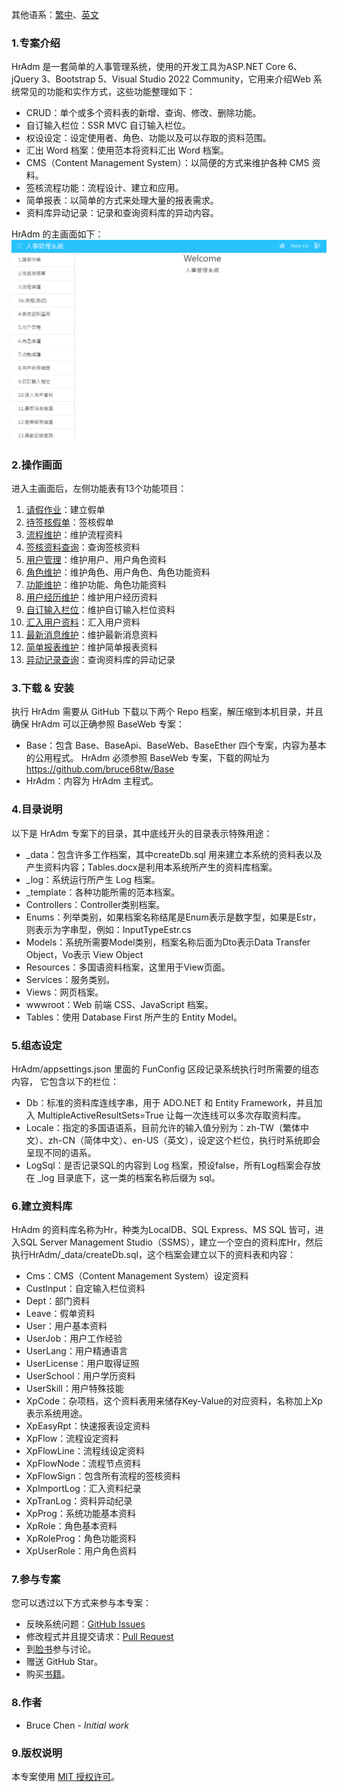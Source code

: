 其他语系：[繁中](Readme-TW.md)、[英文](Readme.md)

### 1.专案介绍
HrAdm 是一套简单的人事管理系统，使用的开发工具为ASP.NET Core 6、jQuery 3、Bootstrap 5、Visual Studio 2022 Community，它用来介绍Web 系统常见的功能和实作方式，这些功能整理如下：
- CRUD：单个或多个资料表的新增、查询、修改、删除功能。
- 自订输入栏位：SSR MVC 自订输入栏位。
- 权设设定：设定使用者、角色、功能以及可以存取的资料范围。
- 汇出 Word 档案：使用范本将资料汇出 Word 档案。
- CMS（Content Management System）：以简便的方式来维护各种 CMS 资料。
- 签核流程功能：流程设计、建立和应用。
- 简单报表：以简单的方式来处理大量的报表需求。
- 资料库异动记录：记录和查询资料库的异动内容。

HrAdm 的主画面如下：
![主画面](_md/zh-CN/image/main.png)

### 2.操作画面
进入主画面后，左侧功能表有13个功能项目：
1. [请假作业](_md/zh-CN/Leave.md)：建立假单
2. [待签核假单](_md/zh-CN/LeaveSign.md)：签核假单
3. [流程维护](_md/zh-CN/XpFlow.md)：维护流程资料
4. [签核资料查询](_md/zh-CN/XpFlowSign.md)：查询签核资料
5. [用户管理](_md/zh-CN/User.md)：维护用户、用户角色资料
6. [角色维护](_md/zh-CN/XpRole.md)：维护角色、用户角色、角色功能资料
7. [功能维护](_md/zh-CN/XpProg.md)：维护功能、角色功能资料
8. [用户经历维护](_md/zh-CN/UserExt.md)：维护用户经历资料
9. [自订输入栏位](_md/zh-CN/CustInput.md)：维护自订输入栏位资料
10. [汇入用户资料](_md/zh-CN/UserImport.md)：汇入用户资料
11. [最新消息维护](_md/zh-CN/CmsMsg.md)：维护最新消息资料
12. [简单报表维护](_md/zh-CN/XpEasyRpt.md)：维护简单报表资料
13. [异动记录查询](_md/zh-CN/XpTranLog.md)：查询资料库的异动记录

### 3.下载 & 安装
执行 HrAdm 需要从 GitHub 下载以下两个 Repo 档案，解压缩到本机目录，并且确保 HrAdm 可以正确参照 BaseWeb 专案：
 - Base：包含 Base、BaseApi、BaseWeb、BaseEther 四个专案，内容为基本的公用程式。 HrAdm 必须参照 BaseWeb 专案，下载的网址为 https://github.com/bruce68tw/Base
 - HrAdm：内容为 HrAdm 主程式。

### 4.目录说明
以下是 HrAdm 专案下的目录，其中底线开头的目录表示特殊用途：
 - _data：包含许多工作档案，其中createDb.sql 用来建立本系统的资料表以及产生资料内容；Tables.docx是利用本系统所产生的资料库档案。
 - _log：系统运行所产生 Log 档案。
 - _template：各种功能所需的范本档案。
 - Controllers：Controller类别档案。
 - Enums：列举类别，如果档案名称结尾是Enum表示是数字型，如果是Estr，则表示为字串型，例如：InputTypeEstr.cs
 - Models：系统所需要Model类别，档案名称后面为Dto表示Data Transfer Object，Vo表示 View Object
 - Resources：多国语资料档案，这里用于View页面。
 - Services：服务类别。
 - Views：网页档案。
 - wwwroot：Web 前端 CSS、JavaScript 档案。
 - Tables：使用 Database First 所产生的 Entity Model。

### 5.组态设定
HrAdm/appsettings.json 里面的 FunConfig 区段记录系统执行时所需要的组态内容，
它包含以下的栏位：
 - Db：标准的资料库连线字串，用于 ADO.NET 和 Entity Framework，并且加入 MultipleActiveResultSets=True 让每一次连线可以多次存取资料库。
 - Locale：指定的多国语语系，目前允许的输入值分别为：zh-TW（繁体中文）、zh-CN（简体中文）、en-US（英文），设定这个栏位，执行时系统即会呈现不同的语系。
 - LogSql：是否记录SQL的内容到 Log 档案，预设false，所有Log档案会存放在 _log 目录底下，这一类的档案名称后缀为 sql。

### 6.建立资料库
HrAdm 的资料库名称为Hr，种类为LocalDB、SQL Express、MS SQL 皆可，进入SQL Server Management Studio（SSMS），建立一个空白的资料库Hr，然后执行HrAdm/_data/createDb.sql，这个档案会建立以下的资料表和内容：
- Cms：CMS（Content Management System）设定资料
- CustInput：自定输入栏位资料
- Dept：部门资料
- Leave：假单资料
- User：用户基本资料
- UserJob：用户工作经验
- UserLang：用户精通语言
- UserLicense：用户取得证照
- UserSchool：用户学历资料
- UserSkill：用户特殊技能
- XpCode：杂项档，这个资料表用来储存Key-Value的对应资料，名称加上Xp表示系统用途。
- XpEasyRpt：快速报表设定资料
- XpFlow：流程设定资料
- XpFlowLine：流程线设定资料
- XpFlowNode：流程节点资料
- XpFlowSign：包含所有流程的签核资料
- XpImportLog：汇入资料纪录
- XpTranLog：资料异动纪录
- XpProg：系统功能基本资料
- XpRole：角色基本资料
- XpRoleProg：角色功能资料
- XpUserRole：用户角色资料

### 7.参与专案
您可以透过以下方式来参与本专案：
 - 反映系统问题：[GitHub Issues](https://github.com/bruce68tw/HrAdm/issues)
 - 修改程式并且提交请求：[Pull Request](https://github.com/bruce68tw/HrAdm/pulls)
 - 到[脸书](https://www.facebook.com/groups/softblocks)参与讨论。
 - 赠送 GitHub Star。
 - 购买[书籍](https://www.tenlong.com.tw/products/9789865029883)。

### 8.作者
 - Bruce Chen - *Initial work*

### 9.版权说明
本专案使用 [MIT 授权许可](https://zh.wikipedia.org/zh-cn/MIT许可证)。